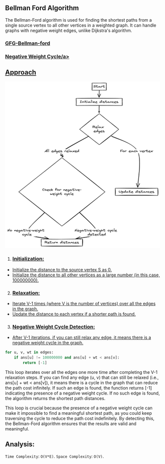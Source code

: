 ## Bellman Ford Algorithm

The Bellman-Ford algorithm is used for finding the shortest paths from a single source vertex to all other vertices in a weighted graph. It can handle graphs with negative weight edges, unlike Dijkstra's algorithm.

<h3><a href="https://www.geeksforgeeks.org/problems/distance-from-the-source-bellman-ford-algorithm/1?utm_source=geeksforgeeks">GFG-Bellman-ford</a></h3>
<h3><a href="https://www.geeksforgeeks.org/problems/negative-weight-cycle3504/1?utm_source=geeksforgeeks">Negative Weight Cycle/a></h3>

## Approach

<img src="../../../assets/graph/bellman.png" height="540" width="520">

1. ### Initialization:

- Initialize the distance to the source vertex S as 0.
- Initialize the distance to all other vertices as a large number (in this case, 100000000).

2. ### Relaxation:

- Iterate V-1 times (where V is the number of vertices) over all the edges in the graph.
- Update the distance to each vertex if a shorter path is found.

3. ### Negative Weight Cycle Detection:

- After V-1 iterations, if you can still relax any edge, it means there is a negative weight cycle in the graph.

```py
for u, v, wt in edges:
    if ans[u] != 100000000 and ans[u] + wt < ans[v]:
        return [-1]

```

This loop iterates over all the edges one more time after completing the V-1 relaxation steps.
If you can find any edge (u, v) that can still be relaxed (i.e., ans[u] + wt < ans[v]), it means there is a cycle in the graph that can reduce the path cost infinitely.
If such an edge is found, the function returns [-1] indicating the presence of a negative weight cycle.
If no such edge is found, the algorithm returns the shortest path distances.

This loop is crucial because the presence of a negative weight cycle can make it impossible to find a meaningful shortest path, as you could keep traversing the cycle to reduce the path cost indefinitely. By detecting this, the Bellman-Ford algorithm ensures that the results are valid and meaningful.

## Analysis:

`Time Complexity`: `O(V*E)`.
`Space Complexity`: `O(V)`.
